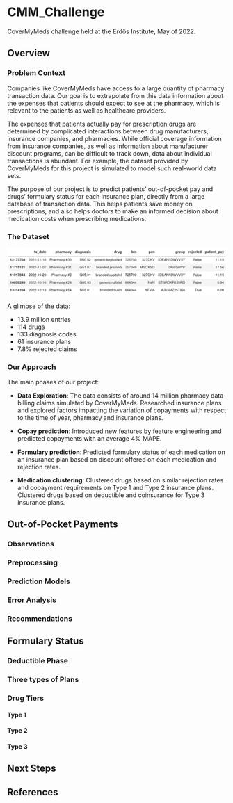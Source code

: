 # CMM_Challenge
CoverMyMeds challenge held at the Erdös Institute, May of 2022.

## Overview
### Problem Context

Companies like CoverMyMeds have access to a large quantity of pharmacy transaction data. Our goal is to extrapolate from this data information about the expenses that patients should expect to see at the pharmacy, which is relevant to the patients as well as healthcare providers.

The expenses that patients actually pay for prescription drugs are determined by complicated interactions between drug manufacturers, insurance companies, and pharmacies. While official coverage information from insurance companies, as well as information about manufacturer discount programs, can be difficult to track down, data about individual transactions is abundant. For example, the dataset provided by CoverMyMeds for this project is simulated to model such real-world data sets. 

The purpose of our project is to predict patients’ out-of-pocket pay and drugs’ formulary status for each insurance plan, directly from a large database of transaction data.
This helps patients save money on prescriptions, and also helps doctors to make an informed decision about medication costs when prescribing medications. 

### The Dataset

![](images/datahead.png)

A glimpse of the data:
 + 13.9 million entries
 + 114 drugs
 + 133 diagnosis codes
 + 61 insurance plans
 + 7.8% rejected claims

### Our Approach

The main phases of our project:

 + **Data Exploration**: The data consists of around 14 million pharmacy data-billing claims simulated by CoverMyMeds. Researched insurance plans and explored factors impacting the variation of copayments with respect to the time of year, pharmacy and insurance plans.

 + **Copay prediction**: Introduced new features by feature engineering and predicted copayments with an average 4% MAPE.

 + **Formulary prediction**: Predicted formulary status of each medication on an insurance plan based on discount offered on each medication and rejection rates.

 + **Medication clustering**: Clustered drugs based on similar rejection rates and copayment requirements on Type 1 and Type 2 insurance plans. Clustered drugs based on deductible and coinsurance for Type 3 insurance plans.



## Out-of-Pocket Payments
### Observations
### Preprocessing 
### Prediction Models
### Error Analysis
### Recommendations

## Formulary Status
### Deductible Phase
### Three types of Plans
### Drug Tiers 
#### Type 1
#### Type 2
#### Type 3 

## Next Steps 

## References
